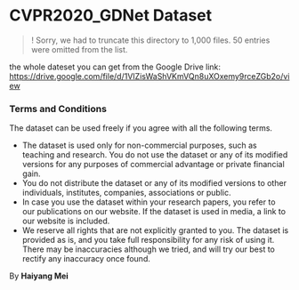  # CVPR2020_GDNet Dataset
 
 
 > ! Sorry, we had to truncate this directory to 1,000 files. 50 entries were omitted from the list.
 
 the whole dateset you can get from the Google Drive link: https://drive.google.com/file/d/1VIZisWaShVKmVQn8uXOxemy9rceZGb2o/view
 
### Terms and Conditions
The dataset can be used freely if you agree with all the following terms.
 - The dataset is used only for non-commercial purposes, such as teaching and research. You do not use the dataset or any of its modified versions for any purposes of commercial advantage or private financial gain.
- You do not distribute the dataset or any of its modified versions to other individuals, institutes, companies, associations or public.
- In case you use the dataset within your research papers, you refer to our publications on our website. If the dataset is used in media, a link to our website is included.
- We reserve all rights that are not explicitly granted to you. The dataset is provided as is, and you take full responsibility for any risk of using it. There may be inaccuracies although we tried, and will try our best to rectify any inaccuracy once found.

By <b>Haiyang Mei</b>
